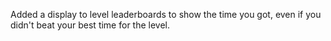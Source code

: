 Added a display to level leaderboards to show the time you got, even if you didn't beat your best time for the level.
